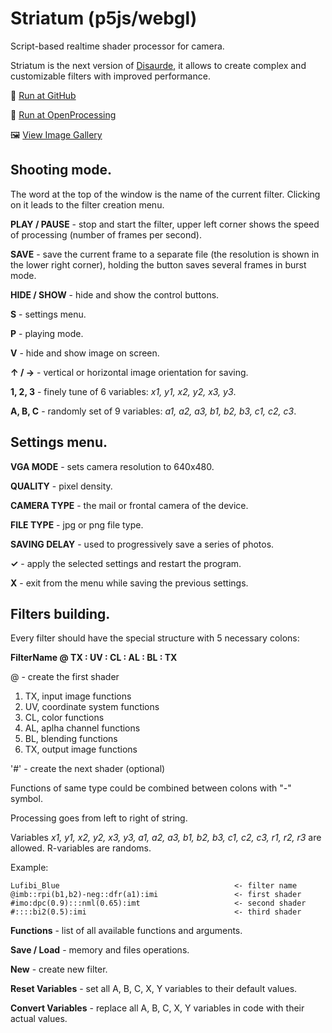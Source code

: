 # Striatum (p5js/webgl)
Script-based realtime shader processor for camera.

Striatum is the next version of [Disaurde](https://github.com/hayabuzo/Disaurde), it allows to create complex and customizable filters with improved performance.

🚀 [Run at GitHub](https://hayabuzo.github.io/Striatum/)

🏓 [Run at OpenProcessing](https://openprocessing.org/sketch/1447131)

🖼 [View Image Gallery](https://www.behance.net/disaurde)

## Shooting mode.

The word at the top of the window is the name of the current filter. Clicking on it leads to the filter creation menu.

**PLAY / PAUSE** - stop and start the filter, upper left corner shows the speed of processing (number of frames per second).

**SAVE** - save the current frame to a separate file (the resolution is shown in the lower right corner), holding the button saves several frames in burst mode.

**HIDE / SHOW** - hide and show the control buttons.

**S** - settings menu.

**P** - playing mode.

**V** - hide and show image on screen.

**↑ / →** - vertical or horizontal image orientation for saving.

**1, 2, 3**  - finely tune of 6 variables: _x1, y1, x2, y2, x3, y3_.

**A, B, C** - randomly set of 9 variables: _a1, a2, a3, b1, b2, b3, c1, c2, c3_.

## Settings menu.

**VGA MODE** - sets camera resolution to 640x480.

**QUALITY** - pixel density.

**CAMERA TYPE** - the mail or frontal camera of the device.

**FILE TYPE** - jpg or png file type.

**SAVING DELAY** - used to progressively save a series of photos.

**✓** - apply the selected settings and restart the program.

**X** - exit from the menu while saving the previous settings.

## Filters building.

Every filter should have the special structure with 5 necessary colons:

**FilterName @ TX : UV : CL : AL : BL : TX**

@ - create the first shader

1. TX, input image functions
2. UV, coordinate system functions
3. CL, color functions
4. AL, aplha channel functions
5. BL, blending functions
6. TX, output image functions

'#' - create the next shader (optional)

Functions of same type could be combined between colons with "-" symbol.

Processing goes from left to right of string.

Variables _x1, y1, x2, y2, x3, y3, a1, a2, a3, b1, b2, b3, c1, c2, c3, r1, r2, r3_ are allowed. R-variables are randoms.

Example:
```
Lufibi_Blue                                       <- filter name
@imb::rpi(b1,b2)-neg::dfr(a1):imi                 <- first shader
#imo:dpc(0.9):::nml(0.65):imt                     <- second shader
#::::bi2(0.5):imi                                 <- third shader
```

**Functions** - list of all available functions and arguments.

**Save / Load** - memory and files operations.

**New** - create new filter.

**Reset Variables** - set all A, B, C, X, Y variables to their default values.

**Convert Variables** - replace all A, B, C, X, Y variables in code with their actual values.
